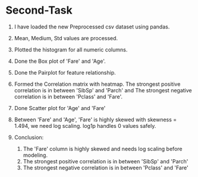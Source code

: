 # Second-Task
   1. I have loaded the new Preprocessed csv dataset using pandas.

   2. Mean, Medium, Std values are processed.

   3. Plotted the histogram for all numeric columns.

   4. Done the Box plot of 'Fare' and 'Age'.

   5. Done the Pairplot for feature relationship.

   6. Formed the Correlation matrix with heatmap. The strongest positive correlation is in between 'SibSp' and 'Parch' and The strongest negative correlation is in between 'Pclass' and 'Fare'.

   7. Done Scatter plot for 'Age' and 'Fare'

   8. Between 'Fare' and 'Age', 'Fare' is highly skewed with skewness = 1.494, we need log scaling. log1p handles 0 values safely.

   9. Conclusion:
       1. The 'Fare' column is highly skewed and needs log scaling before modeling. 
       2. The strongest positive correlation is in between 'SibSp' and 'Parch'
       3. The strongest negative correlation is in between 'Pclass' and 'Fare'
       

